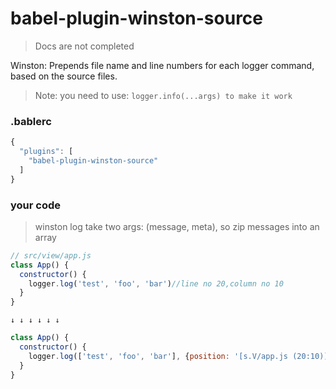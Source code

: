 # babel-plugin-winston-source

> Docs are not completed

Winston: Prepends file name and line numbers for each logger command, based on the source files.
> Note: you need to use: `logger.info(...args) to make it work`

### .bablerc
```js
{
  "plugins": [
    "babel-plugin-winston-source"
  ]
}
```

### your code
> winston log take two args: (message, meta), so zip messages into an array
```js
// src/view/app.js
class App() {
  constructor() {
    logger.log('test', 'foo', 'bar')//line no 20,column no 10
  }
}
```
```
↓ ↓ ↓ ↓ ↓ ↓
```
```js
class App() {
  constructor() {
    logger.log(['test', 'foo', 'bar'], {position: '[s.V/app.js (20:10)]'})
  }
}
```

